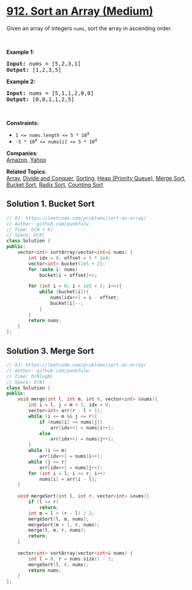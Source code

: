 # [912. Sort an Array (Medium)](https://leetcode.com/problems/sort-an-array/)

<p>Given an array of integers <code>nums</code>, sort the array in ascending order.</p>

<p>&nbsp;</p>
<p><strong>Example 1:</strong></p>
<pre><strong>Input:</strong> nums = [5,2,3,1]
<strong>Output:</strong> [1,2,3,5]
</pre><p><strong>Example 2:</strong></p>
<pre><strong>Input:</strong> nums = [5,1,1,2,0,0]
<strong>Output:</strong> [0,0,1,1,2,5]
</pre>
<p>&nbsp;</p>
<p><strong>Constraints:</strong></p>

<ul>
	<li><code>1 &lt;= nums.length &lt;= 5 * 10<sup>4</sup></code></li>
	<li><code>-5 * 10<sup>4</sup> &lt;= nums[i] &lt;= 5 * 10<sup>4</sup></code></li>
</ul>


**Companies**:  
[Amazon](https://leetcode.com/company/amazon), [Yahoo](https://leetcode.com/company/yahoo)

**Related Topics**:  
[Array](https://leetcode.com/tag/array/), [Divide and Conquer](https://leetcode.com/tag/divide-and-conquer/), [Sorting](https://leetcode.com/tag/sorting/), [Heap (Priority Queue)](https://leetcode.com/tag/heap-priority-queue/), [Merge Sort](https://leetcode.com/tag/merge-sort/), [Bucket Sort](https://leetcode.com/tag/bucket-sort/), [Radix Sort](https://leetcode.com/tag/radix-sort/), [Counting Sort](https://leetcode.com/tag/counting-sort/)


## Solution 1. Bucket Sort

```cpp
// OJ: https://leetcode.com/problems/sort-an-array/
// Author: github.com/punkfulw
// Time: O(N + K) 
// Space: O(K) 
class Solution {
public:
    vector<int> sortArray(vector<int>& nums) {
        int idx = 0, offset = 5 * 1e4;
        vector<int> bucket(1e5 + 2);
        for (auto i: nums)
            bucket[i + offset]++;

        for (int i = 0; i < 1e5 + 2; i++){
            while (bucket[i]){
                nums[idx++] = i - offset;
                bucket[i]--;
            }
        }
        return nums;
    }
};
```

## Solution 3. Merge Sort

```cpp
// OJ: https://leetcode.com/problems/sort-an-array/
// Author: github.com/punkfulw
// Time: O(NlogN)
// Space: O(N)
class Solution {
public:
    void merge(int l, int m, int r, vector<int> &nums){
        int i = l, j = m + 1, idx = 0;
        vector<int> arr(r - l + 1);
        while (i <= m && j <= r){
            if (nums[i] <= nums[j])
                arr[idx++] = nums[i++];
            else
                arr[idx++] = nums[j++];
        }
        while (i <= m)
            arr[idx++] = nums[i++];
        while (j <= r)
            arr[idx++] = nums[j++];
        for (int i = l; i <= r; i++)
            nums[i] = arr[i - l];
    }
    
    void mergeSort(int l, int r, vector<int> &nums){
        if (l >= r)
            return;
        int m = l + (r - l) / 2;
        mergeSort(l, m, nums);
        mergeSort(m + 1, r, nums);
        merge(l, m, r, nums);
        return;
    } 
    
    vector<int> sortArray(vector<int>& nums) {
        int l = 0, r = nums.size() - 1;
        mergeSort(l, r, nums);
        return nums;
    }
};
```

